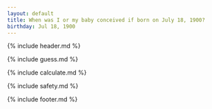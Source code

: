 ```yaml
---
layout: default
title: When was I or my baby conceived if born on July 18, 1900?
birthday: Jul 18, 1900
---
```


{% include header.md %}

{% include guess.md %}

{% include calculate.md %}

{% include safety.md %}

{% include footer.md %}



